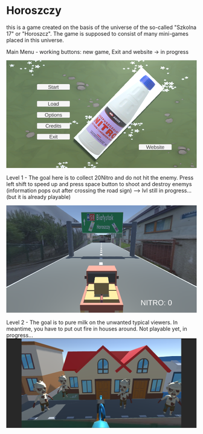 # Horoszczy
this is a game created on the basis of the universe of the so-called "Szkolna 17" or "Horoszcz". The game is supposed to consist of many mini-games placed in this universe.

Main Menu - working buttons: new game, Exit and website -> in progress

![](https://github.com/jeti20/Horoszczy/blob/main/pictures/png2.PNG)

Level 1  - The goal here is to collect 20Nitro and do not hit the enemy. Press left shift to speed up and press space button to shoot and destroy enemys (information pops out after crossing the road sign) --> lvl still in progress...(but it is already playable)


![](https://github.com/jeti20/Horoszczy/blob/main/pictures/png3.PNG)

Level 2 - The goal is to pure milk on the unwanted typical viewers. In meantime, you have to put out fire in houses around. Not playable yet, in progress...
![](https://github.com/jeti20/Horoszczy/blob/main/pictures/png1.PNG)
